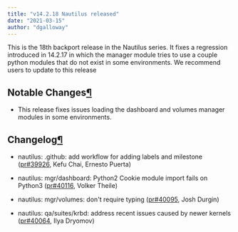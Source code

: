 ```yaml
---
title: "v14.2.18 Nautilus released"
date: "2021-03-15"
author: "dgalloway"
---
```


This is the 18th backport release in the Nautilus series. It fixes a regression introduced in 14.2.17 in which the manager module tries to use a couple python modules that do not exist in some environments. We recommend users to update to this release

## Notable Changes[¶](#notable-changes "Permalink to this headline")

- This release fixes issues loading the dashboard and volumes manager modules in some environments.
    

## Changelog[¶](#changelog "Permalink to this headline")

- nautilus: .github: add workflow for adding labels and milestone ([pr#39926](https://github.com/ceph/ceph/pull/39926), Kefu Chai, Ernesto Puerta)
    
- nautilus: mgr/dashboard: Python2 Cookie module import fails on Python3 ([pr#40116](https://github.com/ceph/ceph/pull/40116), Volker Theile)
    
- nautilus: mgr/volumes: don't require typing ([pr#40095](https://github.com/ceph/ceph/pull/40095), Josh Durgin)
    
- nautilus: qa/suites/krbd: address recent issues caused by newer kernels ([pr#40064](https://github.com/ceph/ceph/pull/40064), Ilya Dryomov)
